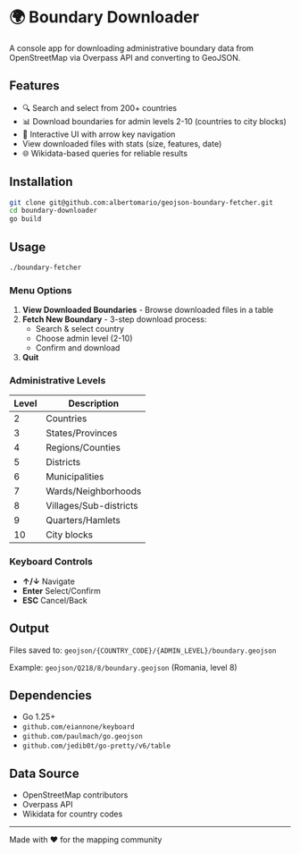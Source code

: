 # 🌍 Boundary Downloader

A console app for downloading administrative boundary data from OpenStreetMap via Overpass API and converting to GeoJSON.

## Features

- 🔍 Search and select from 200+ countries
- 📊 Download boundaries for admin levels 2-10 (countries to city blocks)
- 🎨 Interactive UI with arrow key navigation
-  View downloaded files with stats (size, features, date)
- 🌐 Wikidata-based queries for reliable results

## Installation

```bash
git clone git@github.com:albertomario/geojson-boundary-fetcher.git
cd boundary-downloader
go build
```

## Usage

```bash
./boundary-fetcher
```

### Menu Options

1. **View Downloaded Boundaries** - Browse downloaded files in a table
2. **Fetch New Boundary** - 3-step download process:
   - Search & select country
   - Choose admin level (2-10)
   - Confirm and download
3. **Quit**

### Administrative Levels

| Level | Description |
|-------|-------------|
| 2 | Countries |
| 3 | States/Provinces |
| 4 | Regions/Counties |
| 5 | Districts |
| 6 | Municipalities |
| 7 | Wards/Neighborhoods |
| 8 | Villages/Sub-districts |
| 9 | Quarters/Hamlets |
| 10 | City blocks |

### Keyboard Controls

- **↑/↓** Navigate
- **Enter** Select/Confirm
- **ESC** Cancel/Back

## Output

Files saved to: `geojson/{COUNTRY_CODE}/{ADMIN_LEVEL}/boundary.geojson`

Example: `geojson/Q218/8/boundary.geojson` (Romania, level 8)

## Dependencies

- Go 1.25+
- `github.com/eiannone/keyboard`
- `github.com/paulmach/go.geojson`
- `github.com/jedib0t/go-pretty/v6/table`

## Data Source

- OpenStreetMap contributors
- Overpass API
- Wikidata for country codes

---

Made with ❤️ for the mapping community

